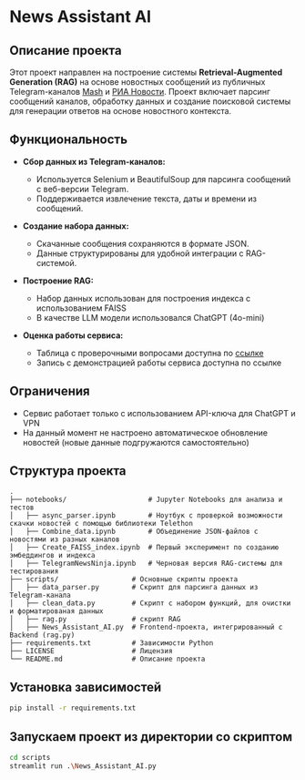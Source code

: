 # News Assistant AI

## Описание проекта
Этот проект направлен на построение системы **Retrieval-Augmented Generation (RAG)** на основе новостных сообщений из публичных Telegram-каналов [Mash](https://t.me/s/mash) и [РИА Новости](https://t.me/s/rian_ru). Проект включает парсинг сообщений каналов, обработку данных и создание поисковой системы для генерации ответов на основе новостного контекста.

## Функциональность
- **Сбор данных из Telegram-каналов:**
  - Используется Selenium и BeautifulSoup для парсинга сообщений с веб-версии Telegram.
  - Поддерживается извлечение текста, даты и времени из сообщений.

- **Создание набора данных:**
  - Скачанные сообщения сохраняются в формате JSON.
  - Данные структурированы для удобной интеграции с RAG-системой.

- **Построение RAG:**
  - Набор данных использован для построения индекса с использованием FAISS
  - В качестве LLM модели использовался ChatGPT (4o-mini)

- **Оценка работы сервиса:** 
  - Таблица с проверочными вопросами доступна по [ссылке](https://docs.google.com/spreadsheets/d/1M4PAOxSmMsAqZOXbxrQge-SqjCcrYNreGDisKOfUZQE/edit?usp=sharing)
  - Запись с демонстрацией работы сервиса доступна по ссылке


## Ограничения
- Сервис работает только с использованием API-ключа для ChatGPT и VPN
- На данный момент не настроено автоматическое обновление новостей (новые данные подгружаются самостоятельно)

## Структура проекта
```plaintext
.
├── notebooks/                    # Jupyter Notebooks для анализа и тестов
│   ├── async_parser.ipynb        # Ноутбук с проверкой возможности скачки новостей с помощью библиотеки Telethon
│   ├── Combine_data.ipynb        # Объединение JSON-файлов с новостями из разных каналов
│   ├── Create_FAISS_index.ipynb  # Первый эксперимент по созданию эмбеддингов и индекса
│   ├── TelegramNewsNinja.ipynb   # Черновая версия RAG-системы для тестирования
├── scripts/                  # Основные скрипты проекта
│   ├── data_parser.py        # Скрипт для парсинга данных из Telegram-канала
│   ├── clean_data.py         # Скрипт с набором функций, для очистки и форматированая данных
│   ├── rag.py                # скрипт RAG
│   ├── News_Assistant_AI.py  # Frontend-проекта, интегрированный с Backend (rag.py)
├── requirements.txt          # Зависимости Python
├── LICENSE                   # Лицензия
└── README.md                 # Описание проекта
```

## Установка зависимостей
```bash
pip install -r requirements.txt
```

## Запускаем проект из директории со скриптом
```bash
cd scripts 
streamlit run .\News_Assistant_AI.py
```
